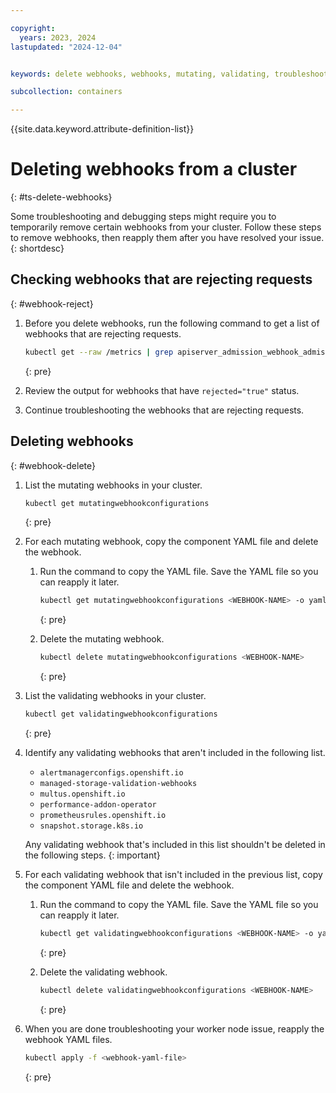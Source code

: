 ```yaml
---

copyright:
  years: 2023, 2024
lastupdated: "2024-12-04"


keywords: delete webhooks, webhooks, mutating, validating, troubleshooting webhooks

subcollection: containers

---
```


{{site.data.keyword.attribute-definition-list}}




# Deleting webhooks from a cluster
{: #ts-delete-webhooks}

Some troubleshooting and debugging steps might require you to temporarily remove certain webhooks from your cluster. Follow these steps to remove webhooks, then reapply them after you have resolved your issue.
{: shortdesc}

## Checking webhooks that are rejecting requests
{: #webhook-reject}

1. Before you delete webhooks, run the following command to get a list of webhooks that are rejecting requests.

    ```sh
    kubectl get --raw /metrics | grep apiserver_admission_webhook_admission_duration_seconds
    ```
    {: pre}

1. Review the output for webhooks that have `rejected="true"` status.

1. Continue troubleshooting the webhooks that are rejecting requests.


## Deleting webhooks
{: #webhook-delete}

1. List the mutating webhooks in your cluster.

    ```sh
    kubectl get mutatingwebhookconfigurations
    ```
    {: pre}

1. For each mutating webhook, copy the component YAML file and delete the webhook.

    1. Run the command to copy the YAML file. Save the YAML file so you can reapply it later.

        ```sh
        kubectl get mutatingwebhookconfigurations <WEBHOOK-NAME> -o yaml > <WEBHOOK-NAME>.yml
        ```
        {: pre}

    1. Delete the mutating webhook. 

        ```sh
        kubectl delete mutatingwebhookconfigurations <WEBHOOK-NAME>
        ```
        {: pre}

1. List the validating webhooks in your cluster.

    ```sh
    kubectl get validatingwebhookconfigurations
    ```
    {: pre}

1. Identify any validating webhooks that aren't included in the following list.
    - `alertmanagerconfigs.openshift.io`
    - `managed-storage-validation-webhooks`
    - `multus.openshift.io` 
    - `performance-addon-operator`
    - `prometheusrules.openshift.io`
    - `snapshot.storage.k8s.io`

    Any validating webhook that's included in this list shouldn't be deleted in the following steps. 
    {: important}

1. For each validating webhook that isn't included in the previous list, copy the component YAML file and delete the webhook.
    1. Run the command to copy the YAML file. Save the YAML file so you can reapply it later.

        ```sh
        kubectl get validatingwebhookconfigurations <WEBHOOK-NAME> -o yaml > <WEBHOOK-NAME>.yml
        ```
        {: pre}

    1. Delete the validating webhook. 

        ```sh
        kubectl delete validatingwebhookconfigurations <WEBHOOK-NAME>
        ```
        {: pre}

1. When you are done troubleshooting your worker node issue, reapply the webhook YAML files.

    ```sh
    kubectl apply -f <webhook-yaml-file>
    ```
    {: pre}

   
        
